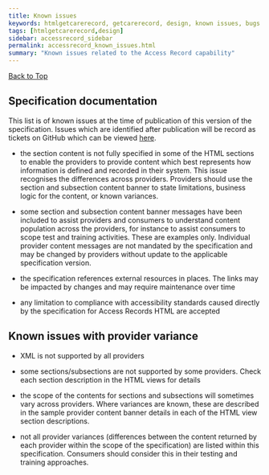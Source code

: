 ```yaml
---
title: Known issues
keywords: htmlgetcarerecord, getcarerecord, design, known issues, bugs
tags: [htmlgetcarerecord,design]
sidebar: accessrecord_sidebar
permalink: accessrecord_known_issues.html
summary: "Known issues related to the Access Record capability"
---
```

<a href="#" class="back-to-top">Back to Top</a>

## Specification documentation ##

This list is of known issues at the time of publication of this version of the specification. Issues which are identified after publication will be record as tickets on GitHub which can be viewed [here](https://github.com/nhsconnect/gpconnect/issues). 

- the section content is not fully specified in some of the HTML sections to enable the providers to provide content which best represents how information is defined and recorded in their system. This issue recognises the differences across providers. Providers should use the section and subsection content banner to state limitations, business logic for the content, or known variances.

- some section and subsection content banner messages have been included to assist providers and consumers to understand content population across the providers, for instance to assist consumers to scope test and training activities. These are examples only. Individual provider content messages are not mandated by the specification and may be changed by providers without update to the applicable specification version.

- the specification references external resources in places. The links may be impacted by changes and may require maintenance over time

- any limitation to compliance with accessibility standards caused directly by the specification for Access Records HTML are accepted

 

## Known issues with provider variance ##

- XML is not supported by all providers

- some sections/subsections are not supported by some providers. Check each section description in the HTML views for details

- the scope of the contents for sections and subsections will sometimes vary across providers. Where variances are known, these are described in the sample provider content banner details in each of the HTML view section descriptions. 

- not all provider variances (differences between the content returned by each provider within the scope of the specification) are listed within this specification. Consumers should consider this in their testing and training approaches.
